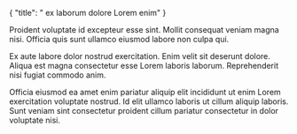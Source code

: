 {
  "title": " ex laborum dolore Lorem enim"
}

Proident voluptate id excepteur esse sint. Mollit consequat veniam magna nisi. Officia quis sunt ullamco eiusmod labore non culpa qui.

Ex aute labore dolor nostrud exercitation. Enim velit sit deserunt dolore. Aliqua est magna consectetur esse Lorem laboris laborum. Reprehenderit nisi fugiat commodo anim.

Officia eiusmod ea amet enim pariatur aliquip elit incididunt ut enim Lorem exercitation voluptate nostrud. Id elit ullamco laboris ut cillum aliquip laboris. Sunt veniam sint consectetur proident cillum pariatur consectetur in dolor voluptate nisi.